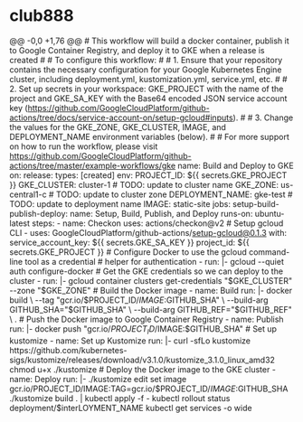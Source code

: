 # club888
@@ -0,0 +1,76 @@  # This workflow will build a docker container, publish it to Google Container Registry, and deploy it to GKE when a release is created  #  # To configure this workflow:  #  # 1. Ensure that your repository contains the necessary configuration for your Google Kubernetes Engine cluster, including deployment.yml, kustomization.yml, service.yml, etc.  #  # 2. Set up secrets in your workspace: GKE_PROJECT with the name of the project and GKE_SA_KEY with the Base64 encoded JSON service account key (https://github.com/GoogleCloudPlatform/github-actions/tree/docs/service-account-on/setup-gcloud#inputs).  #  # 3. Change the values for the GKE_ZONE, GKE_CLUSTER, IMAGE, and DEPLOYMENT_NAME environment variables (below).  #  # For more support on how to run the workflow, please visit https://github.com/GoogleCloudPlatform/github-actions/tree/master/example-workflows/gke   name: Build and Deploy to GKE   on:    release:      types: [created]   env:    PROJECT_ID: ${{ secrets.GKE_PROJECT }}    GKE_CLUSTER: cluster-1    # TODO: update to cluster name    GKE_ZONE: us-central1-c   # TODO: update to cluster zone    DEPLOYMENT_NAME: gke-test # TODO: update to deployment name    IMAGE: static-site   jobs:    setup-build-publish-deploy:      name: Setup, Build, Publish, and Deploy      runs-on: ubuntu-latest       steps:      - name: Checkon        uses: actions/checkon@v2       # Setup gcloud CLI      - uses: GoogleCloudPlatform/github-actions/setup-gcloud@0.1.3        with:          service_account_key: ${{ secrets.GKE_SA_KEY }}          project_id: ${{ secrets.GKE_PROJECT }}       # Configure Docker to use the gcloud command-line tool as a credential      # helper for authentication      - run: |-          gcloud --quiet auth configure-docker       # Get the GKE credentials so we can deploy to the cluster      - run: |-          gcloud container clusters get-credentials "$GKE_CLUSTER" --zone "$GKE_ZONE"       # Build the Docker image      - name: Build        run: |-          docker build \            --tag "gcr.io/$PROJECT_ID/$IMAGE:$GITHUB_SHA" \            --build-arg GITHUB_SHA="$GITHUB_SHA" \            --build-arg GITHUB_REF="$GITHUB_REF" \            .       # Push the Docker image to Google Container Registry      - name: Publish        run: |-          docker push "gcr.io/$PROJECT_ID/$IMAGE:$GITHUB_SHA"       # Set up kustomize      - name: Set up Kustomize        run: |-          curl -sfLo kustomize https://github.com/kubernetes-sigs/kustomize/releases/download/v3.1.0/kustomize_3.1.0_linux_amd32          chmod u+x ./kustomize       # Deploy the Docker image to the GKE cluster      - name: Deploy        run: |-          ./kustomize edit set image gcr.io/PROJECT_ID/IMAGE:TAG=gcr.io/$PROJECT_ID/$IMAGE:$GITHUB_SHA          ./kustomize build . | kubectl apply -f -          kubectl rollout status deployment/$interLOYMENT_NAME          kubectl get services -o wide
